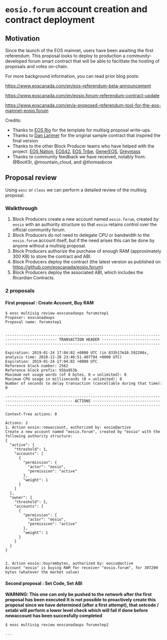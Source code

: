 # `eosio.forum` account creation and contract deployment

## Motivation

Since the launch of the EOS mainnet, users have been awaiting the first referendum. This proposal looks to deploy to production a community-developed forum smart contract that will be able to facilitate the hosting of proposals and votes on-chain.

For more background information, you can read prior blog posts:

https://www.eoscanada.com/en/eos-referendum-beta-announcement

https://www.eoscanada.com/en/eosio.forum-referendum-contract-update

https://www.eoscanada.com/en/a-proposed-referendum-tool-for-the-eos-mainnet-eosio.forum

Credits:
- Thanks to [EOS Rio](https://web.eosrio.io/) for the template for multisig proposal write-ups.
- Thanks to [Dan Larimer](https://github.com/bytemaster) for the original sample contract that inspired the final version
- Thanks to the other Block Producer teams who have helped with the project: [EOS Nation](https://www.eosnation.io/), [EOS42](https://eos42.io/), [EOS Tribe](https://eostribe.io/), [GenerEOS](https://www.genereos.io/), [Greymass](https://greymass.com/)
- Thanks to community feedback we have received, notably from: @Bootl3r, @mountain_cloud, and @thomasbcox

## Proposal review

Using `eosc` or `cleos` we can perform a detailed review of the multisig proposal.

### Walkthrough

1. Block Producers create a new account named `eosio.forum`, created by `eosio` with an authority structure so that `eosio` retains control over the official community forum.
2. Block Producers do not need to delegate CPU or bandwidth to the `eosio.forum` account itself, but if the need arises this can be done by anyone without a multisig proposal.
3. Block Producers authorize the purchase of enough RAM (approximately 300 KB) to store the contract and ABI.
4. Block Producers deploy the contract (the latest version as published on https://github.com/eoscanada/eosio.forum)
5. Block Producers deploy the associated ABI, which includes the Ricardian Contracts.


### 2 proposals

#### First proposal : Create Account, Buy RAM

```
$ eosc multisig review eoscanadaops forumstep1
Proposer: eoscanadaops
Proposal name: forumstep1


---------------------------------------------------------------------
----------------------- TRANSACTION HEADER --------------------------
---------------------------------------------------------------------

Expiration: 2019-01-24 17:04:02 +0000 UTC (in 833h17m10.592206s, analysis time: 2018-12-20 23:46:51.407794 +0000 UTC)
Expiration: 2019-01-24 17:04:02 +0000 UTC
Reference block number: 2562
Reference block prefix: 95ba953b
Maximum net usage words (of 8 bytes, 0 = unlimited): 0
Maximum CPU usage in milliseconds (0 = unlimited): 0
Number of seconds to delay transaction (cancellable during that time): 0

---------------------------------------------------------------------
------------------------------ ACTIONS ------------------------------
---------------------------------------------------------------------

Context-free actions: 0

Actions: 2
1. Action eosio::newaccount, authorized by: eosio@active
Create a new account named "eosio.forum", created by "eosio" with the following authority structure:
{
  "active": {
    "threshold": 1,
    "accounts": [
      {
        "permission": {
          "actor": "eosio",
          "permission": "active"
        },
        "weight": 1
      }
    ]
  },
  "owner": {
    "threshold": 1,
    "accounts": [
      {
        "permission": {
          "actor": "eosio",
          "permission": "active"
        },
        "weight": 1
      }
    ]
  }
}


2. Action eosio::buyrambytes, authorized by: eosio@active
Account "eosio" is buying RAM for receiver "eosio.forum", for 307200 bytes (whatever the market value)
```

#### Second proposal : Set Code, Set ABI

**WARNING: This one can only be pushed to the network after the first proposal has been executed**
**It is not possible to proactively create this proposal since we have determined (after a first attempt), that setcode / setabi will perform a lower level check which will fail if done before newaccount has been succesfully completed**

```
$ eosc multisig review eoscanadaops forumstep2

...
```
